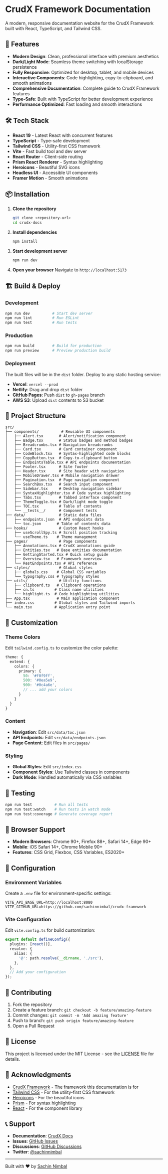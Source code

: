 # CrudX Framework Documentation

A modern, responsive documentation website for the CrudX Framework built with React, TypeScript, and Tailwind CSS.

## 🚀 Features

- **Modern Design**: Clean, professional interface with premium aesthetics
- **Dark/Light Mode**: Seamless theme switching with localStorage persistence
- **Fully Responsive**: Optimized for desktop, tablet, and mobile devices
- **Interactive Components**: Code highlighting, copy-to-clipboard, and smooth animations
- **Comprehensive Documentation**: Complete guide to CrudX Framework features
- **Type-Safe**: Built with TypeScript for better development experience
- **Performance Optimized**: Fast loading and smooth interactions

## 🛠️ Tech Stack

- **React 19** - Latest React with concurrent features
- **TypeScript** - Type-safe development
- **Tailwind CSS** - Utility-first CSS framework
- **Vite** - Fast build tool and dev server
- **React Router** - Client-side routing
- **Prism React Renderer** - Syntax highlighting
- **Heroicons** - Beautiful SVG icons
- **Headless UI** - Accessible UI components
- **Framer Motion** - Smooth animations

## 📦 Installation

1. **Clone the repository**
   ```bash
   git clone <repository-url>
   cd crudx-docs
   ```

2. **Install dependencies**
   ```bash
   npm install
   ```

3. **Start development server**
   ```bash
   npm run dev
   ```

4. **Open your browser**
   Navigate to `http://localhost:5173`

## 🏗️ Build & Deploy

### Development
```bash
npm run dev          # Start dev server
npm run lint         # Run ESLint
npm run test         # Run tests
```

### Production
```bash
npm run build        # Build for production
npm run preview      # Preview production build
```

### Deployment
The built files will be in the `dist` folder. Deploy to any static hosting service:

- **Vercel**: `vercel --prod`
- **Netlify**: Drag and drop `dist` folder
- **GitHub Pages**: Push `dist` to `gh-pages` branch
- **AWS S3**: Upload `dist` contents to S3 bucket

## 📁 Project Structure

```
src/
├── components/          # Reusable UI components
│   ├── Alert.tsx       # Alert/notification component
│   ├── Badge.tsx       # Status badges and method badges
│   ├── Breadcrumbs.tsx # Navigation breadcrumbs
│   ├── Card.tsx        # Card container component
│   ├── CodeBlock.tsx   # Syntax-highlighted code blocks
│   ├── CopyButton.tsx  # Copy-to-clipboard button
│   ├── EndpointsTable.tsx # API endpoints documentation
│   ├── Footer.tsx      # Site footer
│   ├── Header.tsx      # Site header with navigation
│   ├── MobileDrawer.tsx # Mobile navigation drawer
│   ├── Pagination.tsx  # Page navigation component
│   ├── SearchBox.tsx   # Search input component
│   ├── Sidebar.tsx     # Desktop navigation sidebar
│   ├── SyntaxHighlighter.tsx # Code syntax highlighting
│   ├── Tabs.tsx        # Tabbed interface component
│   ├── ThemeToggle.tsx # Dark/light mode toggle
│   ├── TOC.tsx         # Table of contents
│   └── __tests__/      # Component tests
├── data/               # Static data files
│   ├── endpoints.json  # API endpoints data
│   └── toc.json       # Table of contents data
├── hooks/              # Custom React hooks
│   ├── useScrollSpy.ts # Scroll position tracking
│   └── useTheme.ts    # Theme management
├── pages/              # Page components
│   ├── Annotations.tsx # CrudX annotations guide
│   ├── Entities.tsx   # Base entities documentation
│   ├── GettingStarted.tsx # Quick setup guide
│   ├── Overview.tsx   # Framework overview
│   └── RestEndpoints.tsx # API reference
├── styles/             # Global styles
│   ├── globals.css    # Global CSS variables
│   └── typography.css # Typography styles
├── utils/              # Utility functions
│   ├── clipboard.ts   # Clipboard operations
│   ├── cn.ts         # Class name utilities
│   └── highlight.ts  # Code highlighting utilities
├── App.tsx            # Main application component
├── index.css         # Global styles and Tailwind imports
└── main.tsx          # Application entry point
```

## 🎨 Customization

### Theme Colors
Edit `tailwind.config.ts` to customize the color palette:

```typescript
theme: {
  extend: {
    colors: {
      primary: {
        50: '#f0f9ff',
        500: '#0ea5e9',
        900: '#0c4a6e',
        // ... add your colors
      }
    }
  }
}
```

### Content
- **Navigation**: Edit `src/data/toc.json`
- **API Endpoints**: Edit `src/data/endpoints.json`
- **Page Content**: Edit files in `src/pages/`

### Styling
- **Global Styles**: Edit `src/index.css`
- **Component Styles**: Use Tailwind classes in components
- **Dark Mode**: Handled automatically via CSS variables

## 🧪 Testing

```bash
npm run test          # Run all tests
npm run test:watch    # Run tests in watch mode
npm run test:coverage # Generate coverage report
```

## 📱 Browser Support

- **Modern Browsers**: Chrome 90+, Firefox 88+, Safari 14+, Edge 90+
- **Mobile**: iOS Safari 14+, Chrome Mobile 90+
- **Features**: CSS Grid, Flexbox, CSS Variables, ES2020+

## 🔧 Configuration

### Environment Variables
Create a `.env` file for environment-specific settings:

```env
VITE_API_BASE_URL=http://localhost:8080
VITE_GITHUB_URL=https://github.com/sachinnimbal/crudx-framework
```

### Vite Configuration
Edit `vite.config.ts` for build customization:

```typescript
export default defineConfig({
  plugins: [react()],
  resolve: {
    alias: {
      '@': path.resolve(__dirname, './src'),
    },
  },
  // Add your configuration
});
```

## 🤝 Contributing

1. Fork the repository
2. Create a feature branch: `git checkout -b feature/amazing-feature`
3. Commit changes: `git commit -m 'Add amazing feature'`
4. Push to branch: `git push origin feature/amazing-feature`
5. Open a Pull Request

## 📄 License

This project is licensed under the MIT License - see the [LICENSE](LICENSE) file for details.

## 🙏 Acknowledgments

- [CrudX Framework](https://github.com/sachinnimbal/crudx-framework) - The framework this documentation is for
- [Tailwind CSS](https://tailwindcss.com) - For the utility-first CSS framework
- [Heroicons](https://heroicons.com) - For the beautiful icons
- [Prism](https://prismjs.com) - For syntax highlighting
- [React](https://reactjs.org) - For the component library

## 📞 Support

- **Documentation**: [CrudX Docs](https://sachinnimbal.github.io/crudx-framework/)
- **Issues**: [GitHub Issues](https://github.com/sachinnimbal/crudx-framework/issues)
- **Discussions**: [GitHub Discussions](https://github.com/sachinnimbal/crudx-framework/discussions)
- **Twitter**: [@sachinnimbal](https://twitter.com/sachinnimbal)

---

Built with ❤️ by [Sachin Nimbal](https://github.com/sachinnimbal)